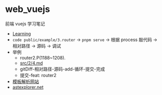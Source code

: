 # web_vuejs

前端 vuejs 学习笔记

- [Learning](https://www.processon.com/mindmap/63ac109f6592974cd49ff115)
- `code public/example/3.router` -> `pnpm serve` -> 根据 process 敲代码 -> 相对路径 -> 源码 -> 调试
- 举例
  - router2.P(1188~1208).
  - [src/2/4.md](src/2/4.md)
  - gitDiff-相对路径-源码-add-循环-提交-完成
  - 提交-feat: router2
- [模板解析网站](https://template-explorer.vuejs.org)
- [astexplorer.net](https://astexplorer.net/)
